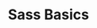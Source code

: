 ---
layout: guide
title: Sass Basics
introduction: >
  Before you can use Sass, you need to set it up on your project. If you want to
  just browse here, go ahead, but we recommend you go install Sass first. [Go
  here](/install) if you want to learn how to get everything set up.
---